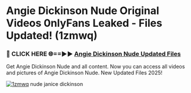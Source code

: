 # Angie Dickinson Nude Original Videos 0nlyFans Leaked - Files Updated! (1zmwq)

<h3>🔴 CLICK HERE 🌐==►► <a href="https://tinyurl.com/5h6xmrr3" rel="nofollow">Angie Dickinson Nude Updated Files</a></h3>

Get Angie Dickinson Nude and all content. Now you can access all videos and pictures of Angie Dickinson Nude. New Updated Files 2025!

[![1zmwq](https://i.imgur.com/KVD873Z.gif)](https://tinyurl.com/5h6xmrr3)
nude janice dickinson